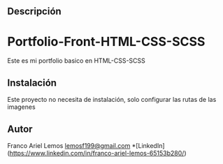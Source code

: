 ## Descripción
# Portfolio-Front-HTML-CSS-SCSS
Este es mi portfolio basico en HTML-CSS-SCSS

## Instalación
Este proyecto no necesita de instalación, solo configurar las rutas de las imagenes

## Autor
Franco Ariel Lemos
lemosf199@gmail.com
*[LinkedIn] (https://www.linkedin.com/in/franco-ariel-lemos-65153b280/)  
